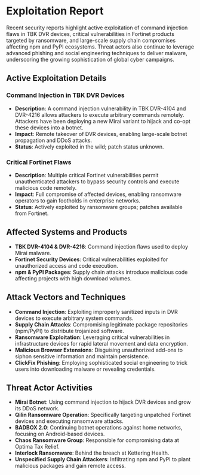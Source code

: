 # Exploitation Report

Recent security reports highlight active exploitation of command injection flaws in TBK DVR devices, critical vulnerabilities in Fortinet products targeted by ransomware, and large-scale supply chain compromises affecting npm and PyPI ecosystems. Threat actors also continue to leverage advanced phishing and social engineering techniques to deliver malware, underscoring the growing sophistication of global cyber campaigns.

## Active Exploitation Details

### Command Injection in TBK DVR Devices
- **Description**: A command injection vulnerability in TBK DVR-4104 and DVR-4216 allows attackers to execute arbitrary commands remotely. Attackers have been deploying a new Mirai variant to hijack and co-opt these devices into a botnet.  
- **Impact**: Remote takeover of DVR devices, enabling large-scale botnet propagation and DDoS attacks.  
- **Status**: Actively exploited in the wild; patch status unknown.

### Critical Fortinet Flaws
- **Description**: Multiple critical Fortinet vulnerabilities permit unauthenticated attackers to bypass security controls and execute malicious code remotely.  
- **Impact**: Full compromise of affected devices, enabling ransomware operators to gain footholds in enterprise networks.  
- **Status**: Actively exploited by ransomware groups; patches available from Fortinet.

## Affected Systems and Products

- **TBK DVR-4104 & DVR-4216**: Command injection flaws used to deploy Mirai malware.  
- **Fortinet Security Devices**: Critical vulnerabilities exploited for unauthorized access and code execution.  
- **npm & PyPI Packages**: Supply chain attacks introduce malicious code affecting projects with high download volumes.  

## Attack Vectors and Techniques

- **Command Injection**: Exploiting improperly sanitized inputs in DVR devices to execute arbitrary system commands.  
- **Supply Chain Attacks**: Compromising legitimate package repositories (npm/PyPI) to distribute trojanized software.  
- **Ransomware Exploitation**: Leveraging critical vulnerabilities in infrastructure devices for rapid lateral movement and data encryption.  
- **Malicious Browser Extensions**: Disguising unauthorized add-ons to siphon sensitive information and maintain persistence.  
- **ClickFix Phishing**: Employing sophisticated social engineering to trick users into downloading malware or revealing credentials.

## Threat Actor Activities

- **Mirai Botnet**: Using command injection to hijack DVR devices and grow its DDoS network.  
- **Qilin Ransomware Operation**: Specifically targeting unpatched Fortinet devices and executing ransomware attacks.  
- **BADBOX 2.0**: Continuing botnet operations against home networks, focusing on Android-based devices.  
- **Chaos Ransomware Group**: Responsible for compromising data at Optima Tax Relief.  
- **Interlock Ransomware**: Behind the breach at Kettering Health.  
- **Unspecified Supply Chain Attackers**: Infiltrating npm and PyPI to plant malicious packages and gain remote access.